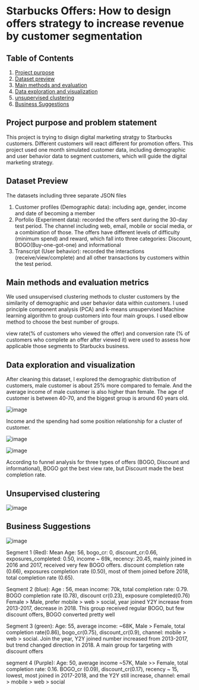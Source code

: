 # Starbucks Offers: How to design offers strategy to increase revenue by customer segmentation

## Table of Contents
1. [Project purpose](#motivation)
2. [Dataset preview](#data)
3. [Main methods and evaluation](#method)
4. [Data exploration and visualization](#exploration)
5. [unsupervised clustering](#clustering)
6. [Business Suggestions](#suggestion)


## Project purpose and problem statement<a name = 'motivation'></a>
This project is trying to disign digital marketing stratgy to Starbucks customers. Different customers will react different for promotion offers. This project used one month simulated customer data, including demographic and user behavior data to segment customers, which will guide the digital marketing strategy. 

## Dataset Preview<a name='data'></a>
The datasets including three separate JSON files
1. Customer profiles (Demographic data): including age, gender, income and date of becoming a member
2. Porfolio (Experiment data): recorded the offers sent during the 30-day test period. The channel including web, email, mobile or social media, or a combination of those. The offers have different levels of difficulty (minimum spend) and reward, which fall into three categories: Discount, BOGO(Buy-one-got-one) and informational
3. Transcript (User behavior): recorded the interactions (receive/view/complete) and all other transactions by customers within the test period. 


## Main methods and evaluation metrics<a name = 'method'></a>
We used unsupervised clustering methods to cluster customers by the similarity of demographic and user behavior data within customers. I used principle component analysis (PCA) and k-means unsupervised Machine learning algorithm to group customers into four main groups. I used elbow method to choose the best number of groups. 

view rate(% of customers who viewed the offer) and conversion rate (% of customers who complete an offer after viewed it) were used to assess how applicable those segments to Starbucks business. 


## Data exploration and visualization<a name = 'exploration'></a>

After cleaning this dataset, I explored the demographic distribution of customers, male customer is about 25% more compared to female. And the average income of male customer is also higher than female. The age of customer is between 40-70, and the biggest group is around 60 years old. 

![image](https://user-images.githubusercontent.com/26633604/142346198-c0859573-5457-451f-9973-0f8e6a6d1bd9.png)

Income and the spending had some position relationship for a cluster of customer. 

![image](https://user-images.githubusercontent.com/26633604/142346953-35611229-25df-4bc5-86b3-459369ea8230.png)


![image](https://user-images.githubusercontent.com/26633604/142346242-eda77c60-8778-46be-8ae4-de4331d24b28.png)


According to funnel analysis for three types of offers (BOGO, Discount and informational), BOGO got the best view rate, but Discount made the best completion rate. 


## Unsupervised clustering<a name = 'clustering'></a>
![image](https://user-images.githubusercontent.com/26633604/141930461-2ab80480-601a-4285-99ff-136ecdf537d4.png)

## Business Suggestions<a name = 'suggestion'></a>
![image](https://user-images.githubusercontent.com/26633604/141930554-5e08df34-9d38-484e-ab42-e7c17b6c4e83.png)

Segment 1 (Red): Mean Age: 56, bogo_cr: 0, discount_cr:0.66, exposures_completed: 0.50, income ~ 69k, recency: 20.45, mainly joined in 2016 and 2017, received very few BOGO offers. discount completion rate (0.66), exposures completion rate (0.50), most of them joined before 2018, total completion rate (0.65).

Seqment 2 (blue): Age : 56, mean income: 70k, total completion rate: 0.79. BOGO completion rate (0.78), discount cr(0.23), exposure completed(0.76) Female > Male, prefer mobile > web > social, year joined Y2Y increase from 2013-2017, decrease in 2018. This group received regular BOGO, but few discount offers, BOGO converted pretty well

Segment 3 (green): Age: 55, average income: ~68K, Male > Female, total completion rate(0.86), bogo_cr(0.75), discount_cr(0.9), channel: mobile > web > social. Join the year, Y2Y joined number increased from 2013-2017, but trend changed direction in 2018. A main group for targeting with discount offers

segment 4 (Purple): Age: 50, average income ~57K, Male >> Female, total completion rate: 0.16. BOGO_cr (0.09), discount_cr(0.17), recency ~ 15, lowest, most joined in 2017-2018, and the Y2Y still increase, channel: email > mobile > web > social

